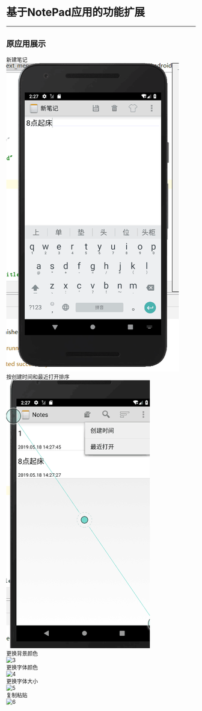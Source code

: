 ﻿# 基于NotePad应用的功能扩展
---
## 原应用展示

新建笔记<br>
![1](https://github.com/cj000111/Notepad/blob/master/picture/1.png)<br>
按创建时间和最近打开排序
![2](https://github.com/cj000111/Notepad/blob/master/picture/2.png)<br>
更换背景颜色<br>
![3](https://raw.githubusercontent.com/douerza/picture/master/NotePadPic/3.png)<br>
更换字体颜色<br>
![4](https://raw.githubusercontent.com/douerza/picture/master/NotePadPic/4.png)<br>
更换字体大小<br>
![5](https://raw.githubusercontent.com/douerza/picture/master/NotePadPic/5.png)<br>
复制粘贴<br>
![6](https://raw.githubusercontent.com/douerza/picture/master/NotePadPic/6.png)<br>


